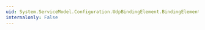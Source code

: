 ```yaml
---
uid: System.ServiceModel.Configuration.UdpBindingElement.BindingElementType
internalonly: False
---
```

